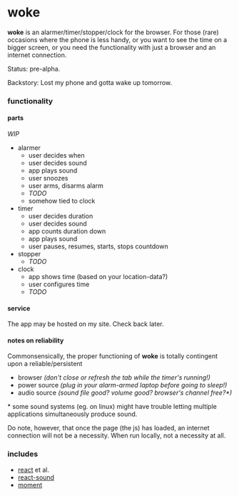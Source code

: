 # woke

**woke** is an alarmer/timer/stopper/clock for the browser. For those (rare) occasions where the phone is less handy, or you want to see the time on a bigger screen, or you need the functionality with just a browser and an internet connection.

Status: pre-alpha.

Backstory: Lost my phone and gotta wake up tomorrow.

### functionality

#### parts

*WIP*

- alarmer
  - user decides when
  - user decides sound
  - app plays sound
  - user snoozes
  - user arms, disarms alarm
  - *TODO*
  - somehow tied to clock
- timer
  - user decides duration
  - user decides sound
  - app counts duration down
  - app plays sound
  - user pauses, resumes, starts, stops countdown
- stopper
  - *TODO*
- clock
  - app shows time (based on your location-data?)
  - user configures time
  - *TODO*

#### service

The app may be hosted on my site. Check back later.

#### notes on reliability

Commonsensically, the proper functioning of **woke** is totally contingent upon a reliable/persistent

- browser *(don't close or refresh the tab while the timer's running!)*
- power source *(plug in your alarm-armed laptop before going to sleep!)*
- audio source *(sound file good? volume good? browser's channel free?\*)*

\* some sound systems (eg. on linux) might have trouble letting multiple applications simultaneously produce sound.

Do note, however, that once the page (the js) has loaded, an internet connection will not be a necessity. When run locally, not a necessity at all.

### includes

- [react](https://reactjs.org/) et al.
- [react-sound](https://github.com/leoasis/react-sound)
- [moment](http://momentjs.com/)

